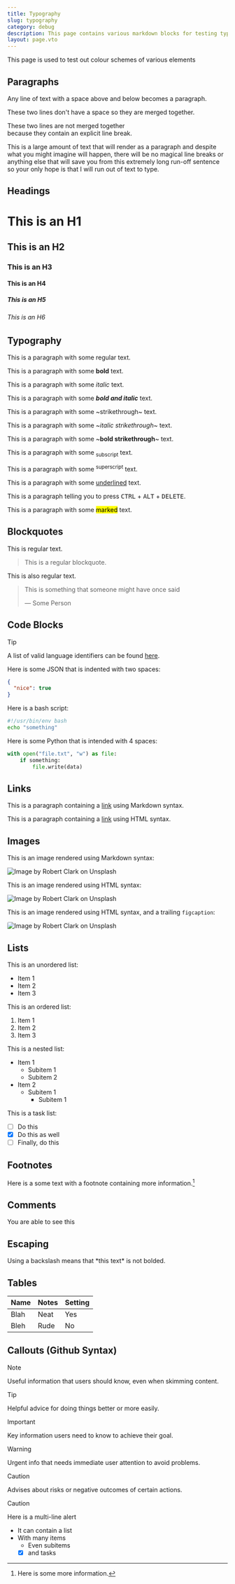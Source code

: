 ```yaml
---
title: Typography
slug: typography
category: debug
description: This page contains various markdown blocks for testing typographic rendering
layout: page.vto
---
```


This page is used to test out colour schemes of various elements

## Paragraphs

Any line of text with a space above and below becomes a paragraph.

These two lines don't have a space
so they are merged together.

These two lines are not merged together<br>
because they contain an explicit line break.

This is a large amount of text that will render as a paragraph and despite what you might imagine will happen, there will be no magical line breaks or anything else that will save you from this extremely long run-off sentence so your only hope is that I will run out of text to type.

## Headings

# This is an H1

## This is an H2

### This is an H3

#### This is an H4

##### This is an H5

###### This is an H6

## Typography

This is a paragraph with some regular text.

This is a paragraph with some **bold** text.

This is a paragraph with some *italic* text.

This is a paragraph with some _**bold and italic**_ text.

This is a paragraph with some ~strikethrough~ text.

This is a paragraph with some ~*italic strikethrough*~ text.

This is a paragraph with some ~**bold strikethrough**~ text.

This is a paragraph with some <sub>subscript</sub> text.

This is a paragraph with some <sup>superscript</sup> text.

This is a paragraph with some <ins>underlined</ins> text.

This is a paragraph telling you to press <kbd>CTRL</kbd> + <kbd>ALT</kbd> + <kbd>DELETE</kbd>.

This is a paragraph with some <mark>marked</mark> text.

## Blockquotes

This is regular text.

> This is a regular blockquote.

This is also regular text.

> This is something that someone might have once said
>
> — Some Person

## Code Blocks

> [!TIP]
> A list of valid language identifiers can be found [here](https://gohugo.io/content-management/syntax-highlighting/#languages).

Here is some JSON that is indented with two spaces:

```json
{
  "nice": true
}
```

Here is a bash script:

```bash
#!/usr/bin/env bash
echo "something"
```

Here is some Python that is intended with 4 spaces:

```python
with open("file.txt", "w") as file:
    if something:
        file.write(data)
```

## Links

This is a paragraph containing a [link](https://example.com) using Markdown syntax.

This is a paragraph containing a <a href="https://example.com">link</a> using HTML syntax.

## Images

This is an image rendered using Markdown syntax:

![Image by Robert Clark on Unsplash](https://cdn.utf9k.net/images/robert-clark-streak.jpg)

This is an image rendered using HTML syntax:

<img alt="Image by Robert Clark on Unsplash" src="https://cdn.utf9k.net/images/robert-clark-streak.jpg" />

This is an image rendered using HTML syntax, and a trailing `figcaption`:

<img alt="Image by Robert Clark on Unsplash" src="https://cdn.utf9k.net/images/robert-clark-streak.jpg" style="border-radius: 3px;" />
<figcaption style="display: none;">You can see the source image <a target="_blank" href="https://unsplash.com/photos/a-blurry-photo-of-a-red-and-orange-object-YetawMqixFs">here</a></figcaption>

## Lists

This is an unordered list:

- Item 1
- Item 2
- Item 3

This is an ordered list:

1. Item 1
2. Item 2
3. Item 3

This is a nested list:

- Item 1
  - Subitem 1
  - Subitem 2
- Item 2
  - Subitem 1
    - Subitem 1

This is a task list:

- [ ] Do this
- [x] Do this as well
- [ ] Finally, do this

## Footnotes

Here is a some text with a footnote containing more information.[^1]

## Comments

You are able to see this

<!-- but you are not able to see this -->

## Escaping

Using a backslash means that \*this text\* is not bolded.

## Tables

| Name | Notes | Setting |
| ---- | ----- | ------- |
| Blah | Neat  | Yes     |
| Bleh | Rude  | No      |

## Callouts (Github Syntax)

> [!NOTE]
> Useful information that users should know, even when skimming content.

> [!TIP]
> Helpful advice for doing things better or more easily.

> [!IMPORTANT]
> Key information users need to know to achieve their goal.

> [!WARNING]
> Urgent info that needs immediate user attention to avoid problems.

> [!CAUTION]
> Advises about risks or negative outcomes of certain actions.

> [!CAUTION]
> Here is a multi-line alert
>
> - It can contain a list
> - With many items
>   - Even subitems
>   - [x] and tasks

[^1]: Here is some more information.